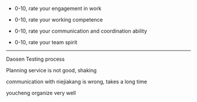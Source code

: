 * 0-10, rate your engagement in work

* 0-10, rate your working competence

* 0-10, rate your communication and coordination ability

* 0-10, rate your team spirit

---

Daosen Testing process

Planning service is not good, shaking

communication with niejiakang is wrong, takes a long time 

youcheng organize very well

